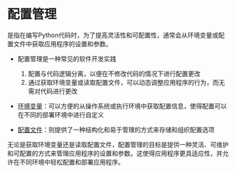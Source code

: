 # 配置管理

是指在编写Python代码时，为了提高灵活性和可配置性，通常会从环境变量或配置文件中获取应用程序的设置和参数。

- 配置管理是一种常见的软件开发实践
  1. 配置与代码逻辑分离，以便在不修改代码的情况下进行配置更改
  2. 通过获取环境变量或读取配置文件，可以动态调整应用程序的行为，而无需对代码进行更改

- [环境变量][1]：可以方便的从操作系统或执行环境中获取配置信息，使得配置可以在不同的部署环境中进行自定义
- [配置文件][2]：则提供了一种结构化和易于管理的方式来存储和组织配置选项

无论是获取环境变量还是读取配置文件，配置管理的目标是提供一种灵活、可维护和可配置的方式来管理应用程序的设置和参数。这使得应用程序更具适应性，并允许在不同环境中轻松配置和部署应用程序。

[1]: python/python_getenv.md
[2]: python/python_getconfig.md


